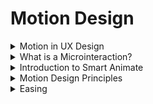 # Motion Design

<details>
  <summary>Motion in UX Design</summary>

Motion design combines graphic design principles with animation techniques to create dynamic and meaningful visuals. Here are common misconceptions about the field, along with the realities:

#### 1. Motion Design Is Just Animation
**Misconception:** It's simply about moving objects.  
**Reality:** Motion design integrates graphic design, typography, storytelling, and interaction to enhance user experiences and convey information clearly.

#### 2. Motion Design Is Easy
**Misconception:** Motion graphics are quick and simple to produce.  
**Reality:** Motion design demands deep understanding of timing, physics, storytelling, and design software. It often includes planning, storyboarding, and refining.

#### 3. Motion Design Doesn't Require Strong Design Skills
**Misconception:** Animated design doesn't need the same visual skills as static design.  
**Reality:** Strong graphic design skills (color theory, typography, layout) are essential. Motion designers must create visuals that are both attractive and functional.

#### 4. Motion Design Is Only for Videos
**Misconception:** It’s limited to film and TV production.  
**Reality:** Motion design appears in UI/UX, mobile apps, websites, and digital interactions. It enhances usability by guiding users and providing visual feedback.

#### 5. Motion Design Is Expensive and Time-Consuming
**Misconception:** It always requires large budgets and lots of time.  
**Reality:** While high-end projects are intensive, many effective animations can be created quickly with modern tools and workflows.

#### 6. Motion Design Is Just a Trend
**Misconception:** It’s a temporary phase in digital design.  
**Reality:** Motion design is a foundational element of digital communication today and will continue to grow with advances in tech and interactivity.

#### 7. Anyone Can Do Motion Design
**Misconception:** Anyone can make motion graphics with tools like After Effects.  
**Reality:** While tools are accessible, professional motion design requires creative thinking, technical knowledge, and refined visual storytelling skills.

**Conclusion:**  
Understanding these misconceptions helps clarify the depth, skill, and significance required in modern motion design. It’s more than just movement—it’s intentional, strategic, and central to the way we design digital experiences today.

</details>

<details>
  <summary>What is a Microinteraction?</summary>

**microinteraction** is a small, single-use interaction that performs a specific, often functional purpose within a user interface. While subtle, microinteractions are essential because they improve the overall user experience by providing feedback, guiding tasks, or enhancing the visual appeal of a product. They typically consist of four parts: triggers, rules, feedback, and loops or modes.

### Key Components of a Microinteraction

#### Trigger
- The event that initiates the microinteraction.
- This could be a **user action** (e.g., clicking a button or hovering over an element) or a **system-generated event** (e.g., receiving a notification).

#### Rules
- The logic that defines what happens after the trigger occurs.
- Rules determine **how the microinteraction functions** and **what steps are taken** after it is triggered.

#### Feedback
- The response the user sees, hears, or feels after the trigger.
- Feedback is critical because it lets the user know their action has been recognized and informs them of the result.
- It can be:
  - **Visual**: color changes, animations
  - **Auditory**: sounds
  - **Tactile**: vibrations

#### Loops and Modes
- Optional elements that define what happens next.
- **Loops** determine whether a microinteraction repeats, ends, or changes over time.
- **Modes** change the interaction based on specific conditions (e.g., a toggle switch changing state).

Examples of Microinteractions
- **Liking a post**: Clicking a "like" button may change its color, trigger a small animation, or update a count.
- **Password strength indicator**: As you type, the bar or message updates to show password strength.
- **Pull to refresh**: A common mobile interaction where pulling down a list triggers an animation and content reload.
- **Loading spinner**: An animated icon that indicates a process is happening.
- **Toggle switch**: Smooth animation when switching states (on/off), providing clear feedback.

### Importance of Microinteractions

#### Enhance Usability
- Offer immediate feedback to make interfaces more intuitive
- Help users understand the result of their actions

#### Increase Engagement
- Make apps or websites feel polished and enjoyable
- Encourage users to spend more time interacting

#### Communicate Status
- Inform users of system states (downloads, submissions, etc.)
- Reduce uncertainty and anxiety

#### Guide User Behavior
- Subtle visual or functional cues direct users toward desired actions
- Avoid overwhelming users with instructions

### Conclusion
Overall, microinteractions play a crucial role in creating seamless and engaging user experiences by adding a layer of responsiveness and delight to digital products.

### Further Reading
- "Microinteractions: Designing with Details" by Dan Saffer
- [Nielsen Norman Group on Microinteractions](https://www.nngroup.com/articles/microinteractions/)
</details>


<details>
  <summary>Introduction to Smart Animate</summary>
  
![SmartAnimate](./imags/SmartAnimate-1.jpg "SmartAnimate")
![SmartAnimate](./imags/SmartAnimate-2.jpg "SmartAnimate")
![SmartAnimate](./imags/SmartAnimate-3.jpg "SmartAnimate")
![SmartAnimate](./imags/SmartAnimate-4.jpg "SmartAnimate")
![SmartAnimate](./imags/SmartAnimate-5.jpg "SmartAnimate")
![SmartAnimate](./imags/SmartAnimate-6.jpg "SmartAnimate")
![SmartAnimate](./imags/SmartAnimate-7.jpg "SmartAnimate")
![SmartAnimate](./imags/SmartAnimate-8.jpg "SmartAnimate")
![SmartAnimate](./imags/SmartAnimate-9.jpg "SmartAnimate")
</details>


<details>
  <summary>Motion Design Principles</summary>

### Purpose of Motion in UI
Motion design shows transitions between screens, explains how to use the app, and guides user attention. It should describe all animation rules clearly and practically.

### Animation Duration and Speed
- Animations must be **slow enough** for users to notice, but **fast enough** to avoid delays.
- Research shows the optimal speed range is **200–500 ms** based on human perception.
- Animations **under 100 ms** are too fast to be noticed.
- Animations **over 1 second** feel slow or boring.

#### Platform-Specific Timing
- **Mobile**: 200–300 ms (recommended by Material Design)
- **Tablet**: Add ~30% more → 400–450 ms
- **Wearables**: Reduce ~30% → 150–200 ms
- **Web**: Should be shorter, around **150–200 ms** for transitions due to user expectations of speed

For **decorative animations or attention grabbers**, these rules can be ignored.

#### Factors Influencing Duration
- Duration depends on **travel distance** and **object size**
- **Smaller changes** = faster animation
- **Larger elements or complex changes** = slightly longer durations look better
- When **multiple objects move**, the shortest path should finish first

📉 Avoid using motion blur—it's hard to reproduce on most devices and not suitable for UI

⏳ When list items appear (e.g., news cards), each item should be delayed by **20–25 ms**. If slower, it may irritate users.

---

### Easing Curves: Make Motion Feel Natural
**Easing** helps objects move naturally, not mechanically. Inspired by Disney’s "Illusion of Life".

#### Linear Motion
- Moves at a constant speed — unnatural to the human eye
- Only use for changes in **color** or **opacity**, not position

#### Ease-In (Acceleration)
- Starts slow and speeds up
- Use when an object exits the screen and won't return (e.g., dismissing a card)

#### Ease-Out (Deceleration)
- Starts fast and slows down
- Use when elements appear on screen from the outside

🎭 Even small curve adjustments change the feel of the animation dramatically. Use curves that mimic real-world physics.

---

### Motion Choreography
Think of UI motion like **ballet choreography** — transitions guide the user’s attention.

#### Types:
1. **Equal Interaction**
   - All elements follow the same animation rule
   - Items (e.g., cards) appear one by one in sequence (top to bottom)
   - Avoid showing everything at once or out of order — this distracts users

2. **Subordinate Interaction**
   - One central object gains focus, other elements animate in relation to it
   - Helps keep user attention where it matters
   - Useful for highlighting main content in complex layouts

📌 If animating many items, define a clear sequence and minimize simultaneous animations.

---

### Summary
UI animation should reflect the physical world: friction, acceleration, etc.
- Mimic natural motion to help users understand the interface
- If animation draws too much attention, **soften or remove** it
- Animation should never slow down the user

Remember: **Animation is more art than science** — always **test with real users**
</details>

<details>
  <summary>Easing</summary>

- [Easing Functions](https://easings.net/en)

### What is Easing?
**Easing** defines the *timing and rhythm* of motion in animations.
Instead of moving at a constant speed, an easing function lets the animation start slowly, speed up, then slow down again — creating smoother, more natural movement.

Easing functions specify the **rate of change** of a parameter over time. Real-world objects don’t start or stop instantly. For example:
- When you open a drawer, you pull it quickly at first, then slow down near the end.
- Drop something and it falls faster over time, then bounces on impact.

### Why Use Easing?
Easing makes transitions more **natural** and **visually pleasing**.
It affects the *speed and smoothness* of the animation.
Without easing (i.e., linear motion), movement can feel robotic or jarring.

Proper easing makes interfaces more intuitive and engaging.
For example:
- A button that eases when clicked feels more responsive and intentional.
- A dropdown menu that eases open feels smoother and less abrupt.

### Common Types of Easing

#### Linear
- Moves at a constant speed.
- No easing applied.
- Simple, but often unnatural.

#### Ease-In
- Starts slowly and accelerates.
- Creates a sense of momentum.
- Good for simulating objects gaining speed.

#### Ease-Out
- Starts quickly and slows down at the end.
- Gives the impression of approaching a stop.
- Common in elements that settle into place.

#### Ease-In-Out
- Slow start, speeds up in the middle, then slows down again.
- Smooth, balanced motion.
- Great for natural transitions.

#### Bounce
- Ends with a bounce, like an object dropping and rebounding.
- Adds fun and playful energy.

#### Elastic
- Overshoots slightly, then springs back.
- Mimics spring-like behavior.
- Useful for energetic or surprising animations.

#### Cubic Bezier
- Custom easing curves.
- Designers can precisely control timing and pacing.
- Define curves that best match your desired motion.

### Summary
Use easing to make your UI/UX animations:
- More **natural** and less mechanical
- More **engaging** and responsive
- Visually **appealing** and emotionally expressive

**Tip:** Choose the right easing style based on the emotion and interaction you want to convey.

### Resources
- [Easing Functions Explained (CSS Tricks)](https://css-tricks.com/snippets/css/keyframe-animation-syntax/)
- [Cubic Bezier Visualizer](https://cubic-bezier.com)
- [Framer Motion Easing Docs](https://www.framer.com/motion/easing/)

